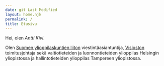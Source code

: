 ```yaml
---
date: git Last Modified
layout: home.njk
permalink: /
title: Etusivu
---
```


Hei, olen _Antti Kivi_.

Olen [Suomen ylioppilaskuntien liiton](https://syl.fi) viestintäasiantuntija,
[Visioston](https://www.visiosto.fi) toimitusjohtaja sekä valtiotieteiden ja
luonnontieteiden ylioppilas Helsingin yliopistossa ja hallintotieteiden
ylioppilas Tampereen yliopistossa.
